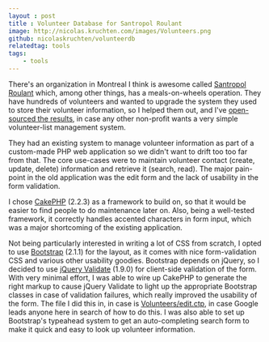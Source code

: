 ```yaml
---
layout : post
title : Volunteer Database for Santropol Roulant
image: http://nicolas.kruchten.com/images/Volunteers.png
github: nicolaskruchten/volunteerdb
relatedtag: tools
tags:
    - tools
---
```


There's an organization in Montreal I think is awesome called [Santropol Roulant][sr] which, among other things, has a meals-on-wheels operation. They have hundreds of volunteers and wanted to upgrade the system they used to store their volunteer information, so I helped them out, and I've [open-sourced the results][repo], in case any other non-profit wants a very simple volunteer-list management system.

<!-- more -->

They had an existing system to manage volunteer information as part of a custom-made PHP web application so we didn't want to drift too too far from that. The core use-cases were to maintain volunteer contact (create, update, delete) information and retrieve it (search, read). The major pain-point in the old application was the edit form and the lack of usability in the form validation.

I chose [CakePHP][cp] (2.2.3) as a framework to build on, so that it would be easier to find people to do maintenance later on. Also, being a well-tested framework, it correctly handles accented characters in form input, which was a major shortcoming of the existing application.

Not being particularly interested in writing a lot of CSS from scratch, I opted to use [Bootstrap][bs] (2.1.1) for the layout, as it comes with nice form-validation CSS and various other usability goodies. Bootstrap depends on jQuery, so I decided to use [jQuery Validate][jv] (1.9.0) for client-side validation of the form. With very minimal effort, I was able to wire up CakePHP to generate the right markup to cause jQuery Validate to light up the appropriate Bootstrap classes in case of validation failures, which really improved the usability of the form. The file I did this in, in case is [Volunteers/edit.ctp][ex], in case Google leads anyone here in search of how to do this. I was also able to set up Bootstrap's typeahead system to get an auto-completing search form to make it quick and easy to look up volunteer information.

[repo]: https://github.com/nicolaskruchten/volunteerdb
[sr]: http://santropolroulant.org/
[cp]: http://book.cakephp.org/2.0/en/index.html
[bs]: http://getbootstrap.com/2.3.2/
[jv]: http://jqueryvalidation.org/
[ex]: https://github.com/nicolaskruchten/volunteerdb/blob/santropol/app/View/Volunteers/edit.ctp
